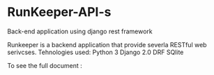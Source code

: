 # RunKeeper-API-s
Back-end application using django rest framework

Runkeeper is a backend application that provide severla RESTful web serivcses.
Tehnologies used:
Python 3
Django 2.0
DRF
SQlite


To see the full document :
